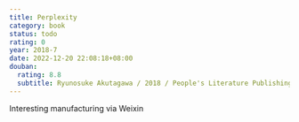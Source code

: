 ```yaml
---
title: Perplexity
category: book
status: todo
rating: 0
year: 2018-7
date: 2022-12-20 22:08:18+08:00
douban:
  rating: 8.8
  subtitle: Ryunosuke Akutagawa / 2018 / People's Literature Publishing House
---
```


Interesting manufacturing via Weixin
